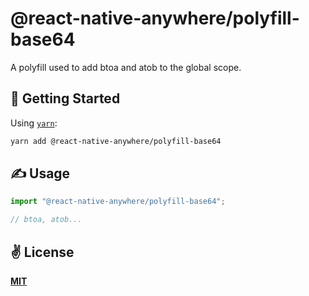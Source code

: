 # @react-native-anywhere/polyfill-base64
A polyfill used to add btoa and atob to the global scope.

## 🚀 Getting Started

Using [`yarn`](https://yarnpkg.com):

```bash
yarn add @react-native-anywhere/polyfill-base64
```

## ✍️ Usage

```javascript
import "@react-native-anywhere/polyfill-base64";

// btoa, atob...
```

## ✌️ License
[**MIT**](./LICENSE)
